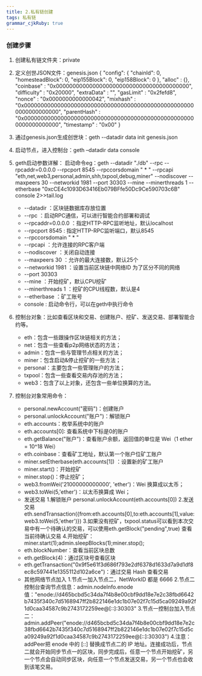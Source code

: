 ```yaml
---
title: 2.私有链创建 
tags: 私有链
grammar_cjkRuby: true
---
```



### 创建步骤
1. 创建私有链文件夹：private
2. 定义创世JSON文件：genesis.json
{
  "config": {
        "chainId": 0,
        "homesteadBlock": 0,
        "eip155Block": 0,
        "eip158Block": 0
    },
  "alloc"      : {},
  "coinbase"   : "0x0000000000000000000000000000000000000000",
  "difficulty" : "0x20000",
  "extraData"  : "",
  "gasLimit"   : "0x2fefd8",
  "nonce"      : "0x0000000000000042",
  "mixhash"    : "0x0000000000000000000000000000000000000000000000000000000000000000",
  "parentHash" : "0x0000000000000000000000000000000000000000000000000000000000000000",
  "timestamp"  : "0x00"
}

3. 通过genesis.json生成创世块：geth --datadir data init genesis.json
4. 启动节点，进入控制台：geth –datadir data console
5. geth启动参数详解：
启动命令eg：geth --datadir "./db" --rpc --rpcaddr=0.0.0.0 --rpcport 8545 --rpccorsdomain " * " --rpcapi "eth,net,web3,personal,admin,shh,txpool,debug,miner" --nodiscover --maxpeers 30 --networkid 1981 --port 30303 --mine --minerthreads 1 --etherbase "0xcCE4c1093D63416Eb079BFfe50Dc9Ce590703c6B" console 2>>tail.log
    - --datadir ：区块链数据库存放位置
    - --rpc ：启动RPC通信，可以进行智能合约部署和调试
    - --rpcaddr=0.0.0.0 ：指定HTTP-RPC监听地址，默认localhost
    - --rpcport 8545 : 指定HTTP-RPC监听端口，默认8545
    - --rpccorsdomain " * "
    - --rpcapi ：允许连接的RPC客户端
    - --nodiscover ：关闭自动连接
    - --maxpeers 30 ：允许的最大连接数，默认25个
    - --networkid 1981 ：设置当前区块链中网络ID 为了区分不同的网络
    - --port 30303 
    - --mine ：开始挖矿，默认CPU挖矿
    - --minerthreads 1 ：挖矿的CPU线程数，默认是4
    - --etherbase ：矿工账号
    - console : 启动命令行，可以在geth中执行命令
6. 	控制台对象：比如查看区块和交易、创建账户、挖矿、发送交易、部署智能合约等。
    - eth：包含一些跟操作区块链相关的方法；
    - net：包含一些查看p2p网络状态的方法；
    - admin：包含一些与管理节点相关的方法；
    - miner：包含启动&停止挖矿的一些方法；
    - personal：主要包含一些管理账户的方法；
    - txpool：包含一些查看交易内存池的方法；
    - web3：包含了以上对象，还包含一些单位换算的方法。
 7. 控制台对象常用命令：
    - personal.newAccount("密码")：创建账户
    - personal.unlockAccount("账户")：解锁账户
    - eth.accounts：枚举系统中的账户
    - eth.accounts[0]: 查看系统中下标是0的账户 
    - eth.getBalance("账户")：查看账户余额，返回值的单位是 Wei（1 ether = 10^18 Wei）
    - eth.coinbase：查看矿工地址，默认第一个账户位矿工账户
    - miner.setEtherbase(eth.accounts[1]) ：设置新的矿工账户
    - miner.start()：开始挖矿
    - miner.stop()：停止挖矿；
    - web3.fromWei('21000000000000', 'ether')：Wei 换算成以太币；
    - web3.toWei(5,'ether')：以太币换算成 Wei；
    - 发送交易
      1.解锁账户 personal.unlockAccount(eth.accounts[0])
      2.发送交易 eth.sendTransaction({from:eth.accounts[0],to:eth.accounts[1],value:web3.toWei(5,'ether')})
      3.如果没有挖矿，txpool.status可以看到本次交易中有一个待确认的交易，可以使用eth.getBlock("pending",true) 查看当前待确认交易
      4.开始挖矿：miner.start(1);admin.sleepBlocks(1);miner.stop();
    - eth.blockNumber：查看当前区块总数
    - eth.getBlock(4)：通过区块号查看区块
    - eth.getTransaction("0x9f5e61f3d686f793e2df6378d1633d7a9d1df8ec8c597441e1355112d102a6ce")：通过交易 Hash 查看交易
    - 其他网络节点加入 
      1.节点一加入节点二，NetWorkID 都是 6666
	  2.节点二控制台查询节点信息：admin.nodeInfo.enode值："enode://d465bcbd5c34da7f4b8e00cbf9dd18e7e2c38fbd6642b7435f340c7d5168947ff2b822146e1dc1b07e02f7c15d5ca09249a92f1d0caa34587c9b2743172259ee@[::]:30303"
	  3.节点一控制台加入节点二：admin.addPeer("enode://d465bcbd5c34da7f4b8e00cbf9dd18e7e2c38fbd6642b7435f340c7d5168947ff2b822146e1dc1b07e02f7c15d5ca09249a92f1d0caa34587c9b2743172259ee@[::]:30303")
	  4.注意：addPeer把 enode 中的 [::] 替换成节点二的 IP 地址。连接成功后，节点二就会开始同步节点一的区块，同步完成后，任意一个节点开始挖矿，另一个节点会自动同步区块，向任意一个节点发送交易，另一个节点也会收到该笔交易。
